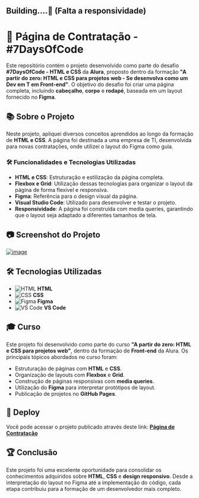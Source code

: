 ## Building....🚧 (Falta a responsividade)

# 🚀 Página de Contratação - #7DaysOfCode

Este repositório contém o projeto desenvolvido como parte do desafio **#7DaysOfCode - HTML e CSS** da **Alura**, proposto dentro da formação **"A partir do zero: HTML e CSS para projetos web - Se desenvolva como um Dev em T em Front-end"**. O objetivo do desafio foi criar uma página completa, incluindo **cabeçalho**, **corpo** e **rodapé**, baseada em um layout fornecido no **Figma**.

## 📚 Sobre o Projeto

Neste projeto, apliquei diversos conceitos aprendidos ao longo da formação de **HTML e CSS**. A página foi destinada a uma empresa de TI, desenvolvida para novas contratações, onde utilizei o layout do Figma como guia.

### 🛠️ Funcionalidades e Tecnologias Utilizadas

- **HTML e CSS**: Estruturação e estilização da página completa.
- **Flexbox e Grid**: Utilização dessas tecnologias para organizar o layout da página de forma flexível e responsiva.
- **Figma**: Referência para o design visual da página.
- **Visual Studio Code**: Utilizado para desenvolver e testar o projeto.
- **Responsividade**: A página foi construída com media queries, garantindo que o layout seja adaptado a diferentes tamanhos de tela.

## 📷 Screenshot do Projeto

[![image](https://github.com/user-attachments/assets/2ecf205c-994c-4296-9a5a-cbb4c80ff462)](https://kauemonteiro09.github.io/alura-7-days-of-code/)


## 🛠️ Tecnologias Utilizadas

- ![HTML](https://img.icons8.com/color/48/000000/html-5.png) **HTML**
- ![CSS](https://img.icons8.com/color/48/000000/css3.png) **CSS**
- ![Figma](https://img.icons8.com/color/48/000000/figma.png) **Figma**
- ![VS Code](https://img.icons8.com/color/48/000000/visual-studio-code-2019.png) **VS Code**

## 🎓 Curso

Este projeto foi desenvolvido como parte do curso **"A partir do zero: HTML e CSS para projetos web"**, dentro da formação de **Front-end** da Alura. Os principais tópicos abordados no curso foram:

- Estruturação de páginas com **HTML** e **CSS**.
- Organização de layouts com **Flexbox** e **Grid**.
- Construção de páginas responsivas com **media queries**.
- Utilização do **Figma** para interpretar protótipos de layout.
- Publicação de projetos no **GitHub Pages**.

## 🚀 Deploy

Você pode acessar o projeto publicado através deste link: [**Página de Contratação**]([https://seu-link-aqui.com](https://kauemonteiro09.github.io/alura-7-days-of-code/))

## 🏆 Conclusão

Este projeto foi uma excelente oportunidade para consolidar os conhecimentos adquiridos sobre **HTML**, **CSS** e **design responsivo**. Desde a interpretação do layout no Figma até a implementação do código, cada etapa contribuiu para a formação de um desenvolvedor mais completo.
